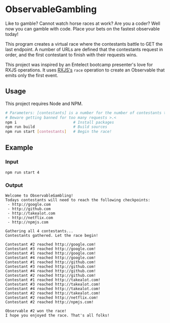 # ObservableGambling
Like to gamble? Cannot watch horse races at work? Are you a coder? Well now you can gamble with code.
Place your bets on the fastest observable today!

This program creates a virtual race where the contestants battle to GET the last endpoint.
A number of URLs are defined that the contestants request in order,
and the first contestant to finish with their requests wins.

This project was inspired by an Entelect bootcamp presenter's love for RXJS operations.
It uses [RXJS's](https://rxjs-dev.firebaseapp.com/)  ```race``` operation to create an
Observable that emits only the first event.

## Usage
This project requires Node and NPM.
```bash
# Parameters: [contestants] is a number for the number of contestants to have.
# Beware getting banned for too many requests >.<
npm i                         # Install packages
npm run build                 # Build sources
npm run start [contestants]   # Begin the race!
```

## Example
### Input
```
npm run start 4
```
### Output
```
Welcome to ObservableGambling!
Todays contestants will need to reach the following checkpoints:
 - http://google.com
 - http://github.com
 - http://takealot.com
 - http://netflix.com
 - http://npmjs.com

Gathering all 4 contestants...
Contestants gathered. Let the race begin!

Contestant #2 reached http://google.com!
Contestant #3 reached http://google.com!
Contestant #1 reached http://google.com!
Contestant #4 reached http://google.com!
Contestant #1 reached http://github.com!
Contestant #3 reached http://github.com!
Contestant #4 reached http://github.com!
Contestant #2 reached http://github.com!
Contestant #1 reached http://takealot.com!
Contestant #3 reached http://takealot.com!
Contestant #4 reached http://takealot.com!
Contestant #2 reached http://takealot.com!
Contestant #2 reached http://netflix.com!
Contestant #2 reached http://npmjs.com!

Observable #2 won the race!
I hope you enjoyed the race. That's all folks!
```
